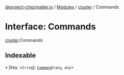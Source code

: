 [@project-chip/matter.js](../README.md) / [Modules](../modules.md) / [cluster](../modules/cluster.md) / Commands

# Interface: Commands

[cluster](../modules/cluster.md).Commands

## Indexable

▪ [key: `string`]: [`Command`](../modules/cluster.md#command)<`any`, `any`\>
